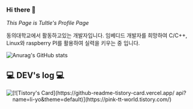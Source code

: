 ### Hi there 👋

<!--
**PinkTultle/PinkTultle** is a ✨ _special_ ✨ repository because its `README.md` (this file) appears on your GitHub profile.

Here are some ideas to get you started:

- 🔭 I’m currently working on ...
- 🌱 I’m currently learning ...
- 👯 I’m looking to collaborate on ...
- 🤔 I’m looking for help with ...
- 💬 Ask me about ...
- 📫 How to reach me: ...
- 😄 Pronouns: ...
- ⚡ Fun fact: ...
-->

*This Page is Tultle's Profile Page*

동의대학교에서 활동하고있는 개발자입니다.
임베디드 개발자를 희망하여 C/C++, Linux와 
raspberry PI를 활용하여 실력을 키우는 중 입니다.



![Anurag's GitHub stats](https://github-readme-stats.vercel.app/api?username=PinkTultle&show_icons=true&theme=radical)

## 💻 DEV's log 💻
<div style="display:flex; flex-direction:row;">
    <a href="https://pink-tt-world.tistory.com/">
        <img src="https://img.shields.io/badge/
        Tistory-000000?style=for-the-badge&logo=Tistory&logoColor=white"> 
    </a>
[![Tistory's Card](https://github-readme-tistory-card.vercel.app/
api?name=li-yo&theme=default)](https://pink-tt-world.tistory.com/)
</div><br>
